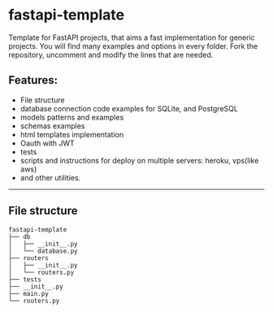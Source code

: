 # fastapi-template

Template for FastAPI projects, that aims a fast implementation for generic projects. You will find many examples and options in every folder. Fork the repository, uncomment and modify the lines that are needed.

## Features:
* File structure
* database connection code examples for SQLite, and PostgreSQL
* models patterns and examples
* schemas examples
* html templates implementation
* Oauth with JWT
* tests
* scripts and instructions for deploy on multiple servers: heroku, vps(like aws)
*  and other utilities.


***


## File structure
```
fastapi-template
├── db
│   ├── __init__.py
│   └── database.py
├── routers
│   ├── __init__.py
│   └── routers.py
├── tests
├── __init__.py
├── main.py
└── routers.py
```
